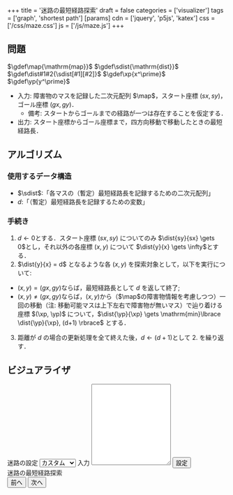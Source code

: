 +++
title = '迷路の最短経路探索'
draft = false
categories = ['visualizer']
tags = ['graph', 'shortest path']
[params]
    cdn = ['jquery', 'p5js', 'katex']
    css = ['/css/maze.css']
    js = ['/js/maze.js']
+++

## 問題

$\gdef\map{\mathrm{map}}$
$\gdef\sdist{\mathrm{dist}}$
$\gdef\dist#1#2{\sdist[#1][#2]}$
$\gdef\xp{x^\prime}$
$\gdef\yp{y^\prime}$

* 入力: 障害物のマスを記録した二次元配列 $\map$，スタート座標 $(sx, sy)$，ゴール座標 $(gx, gy)$．
    * 備考: スタートからゴールまでの経路が一つは存在することを仮定する．
* 出力: スタート座標からゴール座標まで，四方向移動で移動したときの最短経路長．

## アルゴリズム

### 使用するデータ構造

* $\sdist$:「各マスの（暫定）最短経路長を記録するための二次元配列」
* $d$:「（暫定）最短経路長を記録するための変数」

### 手続き

1. $d \gets 0$とする．スタート座標 $(sx, sy)$ についてのみ $\dist{sy}{sx} \gets 0$とし，それ以外の各座標 $(x, y)$ について $\dist{y}{x} \gets \infty$とする．
2. $\dist{y}{x} = d$ となるような各 $(x, y)$ を探索対象として，以下を実行について:
  * $(x, y) = (gx, gy)$ならば，最短経路長として $d$ を返して終了;
  * $(x, y) \neq (gx, gy)$ならば，$(x, y)$から（$\map$の障害物情報を考慮しつつ）一回の移動（注: 移動可能マスは上下左右で障害物が無いマス）で辿り着ける座標 $(\xp, \yp)$ について，$\dist{\yp}{\xp} \gets \mathrm{min}\lbrace \dist{\yp}{\xp}, (d+1) \rbrace$ とする．
3. 距離が $d$ の場合の更新処理を全て終えた後，$d \gets (d+1)$として 2. を繰り返す．

## ビジュアライザ

<div class="container">
  <div>
    <label for="setting">迷路の設定</label>
    <select class="alg-select mb-1" name="setting" id="maze-select">
      <option value="0">カスタム</option>
      <option value="1">サンプル1</option>
      <option value="2">サンプル2</option>
    </select>
    <label>入力</label>
    <textarea class="w-full" rows="12" id="maze-input"></textarea>
    <button class="alg-btn" id="maze-load">設定</button>
  </div>
  <div>
    <label>迷路の最短経路探索</label>
    <div class="mb-1" id="canvas-hole"></div>
    <div class="text-center">
      <button class="alg-btn" id="prev">前へ</button>
      <button class="alg-btn" id="next">次へ</button>
    </div>
  </div>
</div>
